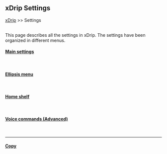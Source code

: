 ## xDrip Settings
[xDrip](../README.md) >> Settings  
<br/>  
  
This page describes all the settings in xDrip.  The settings have been organized in different menus.  
  
#### [Main settings](./Settings/MainSettings.md)  
<br/>  
  
#### [Ellipsis menu](./Settings/MoreSettings.md)  
<br/>  
  
#### [Home shelf](./HomeShelf.md)  
<br/>  
  
#### [Voice commands (Advanced)](./Settings/VoiceCommands.md)  
  
<br/>  

---  
  
#### [Copy](./CopySettings.md)  
